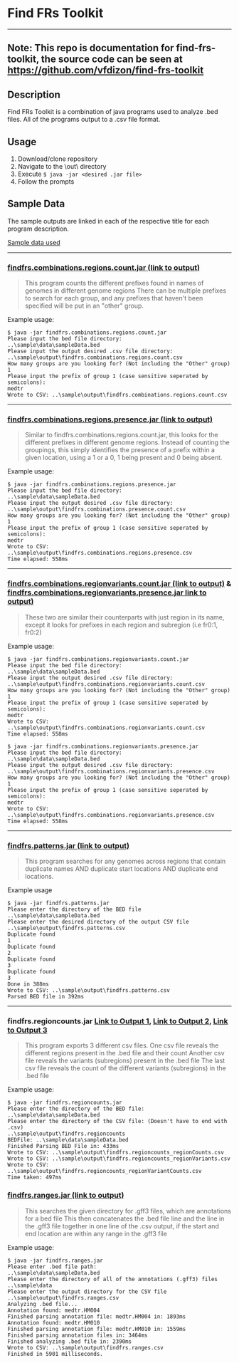 # Find FRs Toolkit
---

## **Note: This repo is documentation for find-frs-toolkit, the source code can be seen at https://github.com/vfdizon/find-frs-toolkit**

## Description

Find FRs Toolkit is a combination of java programs used to analyze .bed files. All of the programs output to a .csv file format. 

## Usage

1. Download/clone repository
2. Navigate to the \out\ directory
3. Execute ```$ java -jar <desired .jar file>```
4. Follow the prompts

## Sample Data

The sample outputs are linked in each of the respective title for each program description.

[Sample data used](https://github.com/vfdizon/find-frs-toolkit/tree/master/sample/data)

---

### [findfrs.combinations.regions.count.jar (link to output)](https://github.com/vfdizon/find-frs-toolkit/blob/master/sample/output/findfrs.combinations.regions.count.csv)
> This program counts the different prefixes found in names of genomes in different genome regions
> There can be multiple prefixes to search for each group, and any prefixes that haven't been specified will be put in an "other" group.

Example usage: 
```
$ java -jar findfrs.combinations.regions.count.jar
Please input the bed file directory:
..\sample\data\sampleData.bed
Please input the output desired .csv file directory:
..\sample\output\findfrs.combinations.regions.count.csv
How many groups are you looking for? (Not including the "Other" group)
1
Please input the prefix of group 1 (case sensitive seperated by semicolons):
medtr
Wrote to CSV: ..\sample\output\findfrs.combinations.regions.count.csv
```
---
### [findfrs.combinations.regions.presence.jar (link to output)](https://github.com/vfdizon/find-frs-toolkit/blob/master/sample/output/findfrs.combinations.regions.presence.csv)
> Similar to findfrs.combinations.regions.count.jar, this looks for the different prefixes in different genome regions.
> Instead of counting the groupings, this simply identifies the presence of a prefix within a given location, using a 1 or a 0, 1 being present and 0 being absent.

Example usage: 
```
$ java -jar findfrs.combinations.regions.presence.jar
Please input the bed file directory:
..\sample\data\sampleData.bed
Please input the output desired .csv file directory:
..\sample\output\findfrs.combinations.presence.count.csv
How many groups are you looking for? (Not including the "Other" group)
1
Please input the prefix of group 1 (case sensitive seperated by semicolons):
medtr
Wrote to CSV: ..\sample\output\findfrs.combinations.regions.presence.csv
Time elapsed: 558ms
```
---
### [findfrs.combinations.regionvariants.count.jar (link to output)](https://github.com/vfdizon/find-frs-toolkit/blob/master/sample/output/findfrs.combinations.regionvariants.count.csv) & [findfrs.combinations.regionvariants.presence.jar link to output)](https://github.com/vfdizon/find-frs-toolkit/blob/master/sample/output/findfrs.combinations.regionvariants.presence.csv)
> These two are similar their counterparts with just region in its name, except it looks for prefixes in each region and subregion (i.e fr0:1, fr0:2)

Example usage:
```
$ java -jar findfrs.combinations.regionvariants.count.jar
Please input the bed file directory:
..\sample\data\sampleData.bed
Please input the output desired .csv file directory:
..\sample\output\findfrs.combinations.regionvariants.count.csv
How many groups are you looking for? (Not including the "Other" group)
1
Please input the prefix of group 1 (case sensitive seperated by semicolons):
medtr
Wrote to CSV: ..\sample\output\findfrs.combinations.regionvariants.count.csv
Time elapsed: 558ms
```

```
$ java -jar findfrs.combinations.regionvariants.presence.jar
Please input the bed file directory:
..\sample\data\sampleData.bed
Please input the output desired .csv file directory:
..\sample\output\findfrs.combinations.regionvariants.presence.csv
How many groups are you looking for? (Not including the "Other" group)
1
Please input the prefix of group 1 (case sensitive seperated by semicolons):
medtr
Wrote to CSV: ..\sample\output\findfrs.combinations.regionvariants.presence.csv
Time elapsed: 558ms
```
---
### [findfrs.patterns.jar (link to output)](https://github.com/vfdizon/find-frs-toolkit/blob/master/sample/output/findfrs.patterns.csv)
> This program searches for any genomes across regions that contain duplicate names AND duplicate start locations AND duplicate end locations.

Example usage
```
$ java -jar findfrs.patterns.jar
Please enter the directory of the BED file
..\sample\data\sampleData.bed
Please enter the desired directory of the output CSV file
..\sample\output\findfrs.patterns.csv
Duplicate found
1
Duplicate found
2
Duplicate found
3
Duplicate found
3
Done in 388ms
Wrote to CSV: ..\sample\output\findfrs.patterns.csv
Parsed BED file in 392ms
```

---
### findfrs.regioncounts.jar [Link to Output 1](https://github.com/vfdizon/find-frs-toolkit/blob/master/sample/output/findfrs.regioncounts_regionCounts.csv), [Link to Output 2](https://github.com/vfdizon/find-frs-toolkit/blob/master/sample/output/findfrs.regioncounts_regionVariants.csv), [Link to Output 3](https://github.com/vfdizon/find-frs-toolkit/blob/master/sample/output/findfrs.regioncounts_regionVariantCounts.csv) 
> This program exports 3 different csv files.
> One csv file reveals the different regions present in the .bed file and their count
> Another csv file reveals the variants (subregions) present in the .bed file
> The last csv file reveals the count of the different variants (subregions) in the .bed file

Example usage: 
```
$ java -jar findfrs.regioncounts.jar
Please enter the directory of the BED file:
..\sample\data\sampleData.bed
Please enter the directory of the CSV file: (Doesn't have to end with .csv)
..\sample\output\findfrs.regioncounts
BEDFile: ..\sample\data\sampleData.bed
Finished Parsing BED File in: 433ms
Wrote to CSV: ..\sample\output\findfrs.regioncounts_regionCounts.csv
Wrote to CSV: ..\sample\output\findfrs.regioncounts_regionVariants.csv
Wrote to CSV: ..\sample\output\findfrs.regioncounts_regionVariantCounts.csv
Time taken: 497ms
```

### [findfrs.ranges.jar (link to output)](https://github.com/vfdizon/find-frs-toolkit/blob/master/sample/output/findfrs.ranges.csv)
> This searches the given directory for .gff3 files, which are annotations for a bed file
> This then concatenates the .bed file line and the line in the .gff3 file together in one line of the .csv output, if the start and end location are within any range in the .gff3 file

Example usage:
```
$ java -jar findfrs.ranges.jar
Please enter .bed file path:
..\sample\data\sampleData.bed
Please enter the directory of all of the annotations (.gff3) files
..\sample\data
Please enter the output directory for the CSV file
..\sample\output\findfrs.ranges.csv
Analyzing .bed file...
Annotation found: medtr.HM004
Finished parsing annotation file: medtr.HM004 in: 1893ms
Annotation found: medtr.HM010
Finished parsing annotation file: medtr.HM010 in: 1559ms
Finished parsing annotation files in: 3464ms
Finished analyzing .bed file in: 2390ms
Wrote to CSV: ..\sample\output\findfrs.ranges.csv
Finished in 5901 milliseconds.
```

